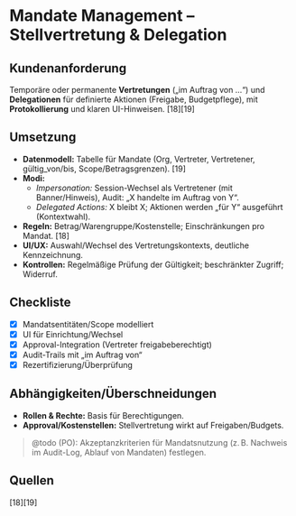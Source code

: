 # Mandate Management – Stellvertretung & Delegation

## Kundenanforderung
Temporäre oder permanente **Vertretungen** („im Auftrag von …“) und **Delegationen** für definierte Aktionen (Freigabe, Budgetpflege), mit **Protokollierung** und klaren UI-Hinweisen. [18][19]

## Umsetzung
- **Datenmodell:** Tabelle für Mandate (Org, Vertreter, Vertretener, gültig_von/bis, Scope/Betragsgrenzen). [19]  
- **Modi:**  
  - *Impersonation:* Session-Wechsel als Vertretener (mit Banner/Hinweis), Audit: „X handelte im Auftrag von Y“.  
  - *Delegated Actions:* X bleibt X; Aktionen werden „für Y“ ausgeführt (Kontextwahl).  
- **Regeln:** Betrag/Warengruppe/Kostenstelle; Einschränkungen pro Mandat. [18]  
- **UI/UX:** Auswahl/Wechsel des Vertretungskontexts, deutliche Kennzeichnung.  
- **Kontrollen:** Regelmäßige Prüfung der Gültigkeit; beschränkter Zugriff; Widerruf.

## Checkliste
- [x] Mandatsentitäten/Scope modelliert  
- [x] UI für Einrichtung/Wechsel  
- [x] Approval-Integration (Vertreter freigabeberechtigt)
- [x] Audit-Trails mit „im Auftrag von“
- [x] Rezertifizierung/Überprüfung

## Abhängigkeiten/Überschneidungen
- **Rollen & Rechte:** Basis für Berechtigungen.
- **Approval/Kostenstellen:** Stellvertretung wirkt auf Freigaben/Budgets.

> @todo (PO): Akzeptanzkriterien für Mandatsnutzung (z. B. Nachweis im Audit-Log, Ablauf von Mandaten) festlegen.

## Quellen
[18][19]
